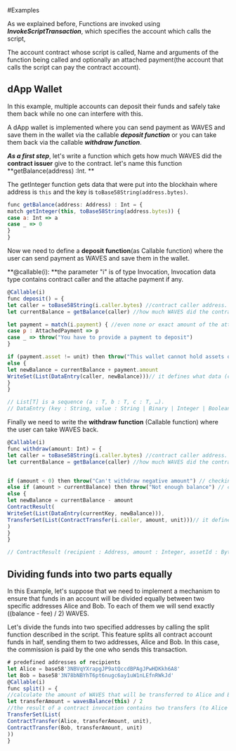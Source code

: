 

#Examples

As we explained before, Functions are invoked using _**InvokeScriptTransaction**_, which specifies the account which calls the script,

The account contract whose script is called, Name and arguments of the function being called and optionally an attached payment\(the account that calls the script can pay the contract account\).

## dApp Wallet

In this example, multiple accounts can deposit their funds and safely take them back while no one can interfere with this.

A dApp wallet is implemented where you can send payment as WAVES and save them in the wallet via the callable _**deposit function**_ or you can take them back via the callable _**withdraw function**_.

_**As a first step**_, let's write a function which gets how much WAVES did the **contract issuer** give to the contract. let's name this function **getBalance\(address\) :Int. **

The getInteger function gets data that were put into the blockhain where address is `this` and the key is `toBase58String(address.bytes)`.

```js
func getBalance(address: Address) : Int = {
match getInteger(this, toBase58String(address.bytes)) {
case a: Int => a
case _ => 0
}
}
```

Now we need to define a **deposit function**\(as Callable function\) where the user can send payment as WAVES and save them in the wallet.

**@callable\(i\): **the parameter "i" is of type Invocation, Invocation data type contains contract caller and the attache payment if any.

```js
@Callable(i)
func deposit() = {
let caller = toBase58String(i.caller.bytes) //contract caller address.
let currentBalance = getBalance(caller) //how much WAVES did the contract issuer give to the contract.

let payment = match(i.payment) { //even none or exact amount of the attached payment(InvokeScriptTransaction).
case p : AttachedPayment => p
case _ => throw("You have to provide a payment to deposit")
}

if (payment.asset != unit) then throw("This wallet cannot hold assets other than WAVES")
else {
let newBalance = currentBalance + payment.amount
WriteSet(List(DataEntry(caller, newBalance)))// it defines what data (caller address and the new balance) will be stored in contract's account.
}
}

// List[T] is a sequence (a : T, b : T, c : T, …).
// DataEntry (key : String, value : String | Binary | Integer | Boolean)
```

Finally we need to write the **withdraw function** \(Callable function\) where the user can take WAVES back.

```js
@Callable(i)
func withdraw(amount: Int) = {
let caller = toBase58String(i.caller.bytes) //contract caller address.
let currentBalance = getBalance(caller) //how much WAVES did the contract issuer give to the contract.


if (amount < 0) then throw("Can't withdraw negative amount") // checking if the amount is negative or not
else if (amount > currentBalance) then throw("Not enough balance") // checking enough balance
else {
let newBalance = currentBalance - amount
ContractResult(
WriteSet(List(DataEntry(currentKey, newBalance))),
TransferSet(List(ContractTransfer(i.caller, amount, unit)))// it defines outgoing payments.
)
}
}

// ContractResult (recipient : Address, amount : Integer, assetId : ByteArray)
```



## Dividing funds into two parts equally

In this Example, let's suppose that we need to implement a mechanism to ensure that funds in an account will be divided equally between two specific addresses Alice and Bob. To each of them we will send exactly \(\(balance - fee\) / 2\) WAVES.

Let's divide the funds into two specified addresses by calling the split function described in the script. This feature splits all contract account funds in half, sending them to two addresses, Alice and Bob. In this case, the commission is paid by the one who sends this transaction.

```js
# predefined addresses of recipients
let Alice = base58'3NBVqYXrapgJP9atQccdBPAgJPwHDKkh6A8'
let Bob = base58'3N78bNBYhT6pt6nugc6ay1uW1nLEfnRWkJd'
@Callable(i)
func split() = {
//calculate the amount of WAVES that will be transferred to Alice and Bob
let transferAmount = wavesBalance(this) / 2
//the result of a contract invocation contains two transfers (to Alice and to Bob)
TransferSet(List(
ContractTransfer(Alice, transferAmount, unit),
ContractTransfer(Bob, transferAmount, unit)
))
}
```